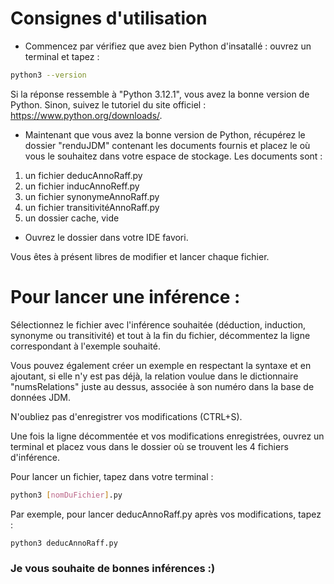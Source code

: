 # Consignes d'utilisation

* Commencez par vérifiez que avez bien Python d'insatallé : ouvrez un terminal et tapez :
```bash
python3 --version
``` 
Si la réponse ressemble à "Python 3.12.1", vous avez la bonne version de Python. Sinon, suivez le tutoriel du site officiel : https://www.python.org/downloads/.

* Maintenant que vous avez la bonne version de Python, récupérez le dossier "renduJDM" contenant les documents fournis et placez le où vous le souhaitez dans votre espace de stockage. Les documents sont :
1) un fichier deducAnnoRaff.py
2) un fichier inducAnnoReff.py
3) un fichier synonymeAnnoRaff.py 
4) un fichier transitivitéAnnoRaff.py
5) un dossier cache, vide

* Ouvrez le dossier dans votre IDE favori.

Vous êtes à présent libres de modifier et lancer chaque fichier.

# Pour lancer une inférence : 
Sélectionnez le fichier avec l'inférence souhaitée (déduction, induction, synonyme ou transitivité) et tout à la fin du fichier, décommentez la ligne correspondant à l'exemple souhaité. 

Vous pouvez également créer un exemple en respectant la syntaxe et en ajoutant, si elle n'y est pas déjà, la relation voulue dans le dictionnaire "numsRelations" juste au dessus, associée à son numéro dans la base de données JDM.

N'oubliez pas d'enregistrer vos modifications (CTRL+S).

Une fois la ligne décommentée et vos modifications enregistrées, ouvrez un terminal et placez vous dans le dossier où se trouvent les 4 fichiers d'inférence.

Pour lancer un fichier, tapez dans votre terminal :
```bash
python3 [nomDuFichier].py
```

Par exemple, pour lancer deducAnnoRaff.py après vos modifications, tapez : 
```bash
python3 deducAnnoRaff.py
```

### Je vous souhaite de bonnes inférences :)